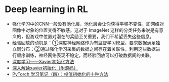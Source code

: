 # Deep learning in RL

* 强化学习中的CNN一般没有池化层，池化层会让你获得平移不变性，即网络对图像中对象的位置变得不敏感。这对于 ImageNet 这样的分类任务来说是有意义的，但游戏中位置对潜在的奖励至关重要，我们不希望丢失这些信息。
* 经验回放的动机是：①深度神经网络作为有监督学习模型，要求数据满足独立同分布；②通过强化学习采集的数据之间存在着关联性，利用这些数据进行顺序训练，神经网络表现不稳定，而经验回放可以打破数据间的关联。
* [深度学习——Xavier初始化方法](https://blog.csdn.net/shuzfan/article/details/51338178)
* [深入解读xavier初始化（附源码）](https://zhuanlan.zhihu.com/p/43840797)
* [PyTorch 学习笔记（四）：权值初始化的十种方法](https://zhuanlan.zhihu.com/p/53712833)

